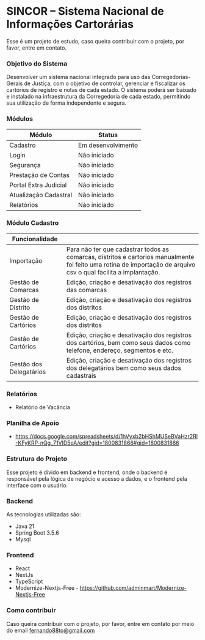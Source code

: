 # SINCOR – Sistema Nacional de Informações Cartorárias

Esse é um projeto de estudo, caso queira contribuir com o projeto, por favor, entre em contato.

### Objetivo do Sistema

Desenvolver um sistema nacional integrado para uso das Corregedorias-Gerais de Justiça,
com o objetivo de controlar, gerenciar e fiscalizar os cartórios de registro e notas de cada estado.
O sistema poderá ser baixado e instalado na infraestrutura da Corregedoria de cada estado,
permitindo sua utilização de forma independente e segura.

### Módulos

| Módulo                | Status             |
|-----------------------|--------------------|
| Cadastro              | Em desenvolvimento |
| Login                 | Não iniciado       |
| Segurança             | Não iniciado       |
| Prestação de Contas   | Não iniciado       |
| Portal Extra Judicial | Não iniciado       |
| Atualização Cadastral | Não iniciado       |
| Relatórios            | Não iniciado       |
 

### Módulo Cadastro

| Funcionalidade          |                                                                                                                                                                  |
|-------------------------|------------------------------------------------------------------------------------------------------------------------------------------------------------------|
| Importação              | Para não ter que cadastrar todos as comarcas, distritos e cartorios manualmente foi feito uma rotina de importação de arquivo csv o qual facilita a implantação. |
| Gestão de Comarcas      | Edição, criação e desativação dos registros das comarcas                                                                                                         |
| Gestão de Distrito      | Edição, criação e desativação dos registros dos distritos                                                                                                        |
| Gestão de Cartórios     | Edição, criação e desativação dos registros dos distritos                                                                                                        |
| Gestão de Cartórios     | Edição, criação e desativação dos registros dos cartórios, bem como seus dados como telefone, endereço, segmentos e etc.                                         |
| Gestão dos Delegatários | Edição, criação e desativação dos registros dos delegatários bem como seus dados cadastrais                                                                      |

### Relatórios

* Relatório de Vacância

### Planilha de Apoio

* https://docs.google.com/spreadsheets/d/1hVyxb2bHShMUSeBVaHzr2Rl-KFyKRP-nQg_71VID5eA/edit?gid=1800831866#gid=1800831866


### Estrutura do Projeto

Esse projeto é divido em backend e frontend, onde o backend é responsável pela lógica de negócio e acesso a dados, e o
frontend pela interface com o usuário.

### Backend

As tecnologias utilizadas são:

* Java 21
* Spring Boot 3.5.6
* Mysql

### Frontend

* React
* NextJs
* TypeScript 
* Modernize-Nextjs-Free - https://github.com/adminmart/Modernize-Nextjs-Free


### Como contribuir

Caso queira contribuir com o projeto, por favor, entre em contato por meio do email fernando88to@gmail.com
